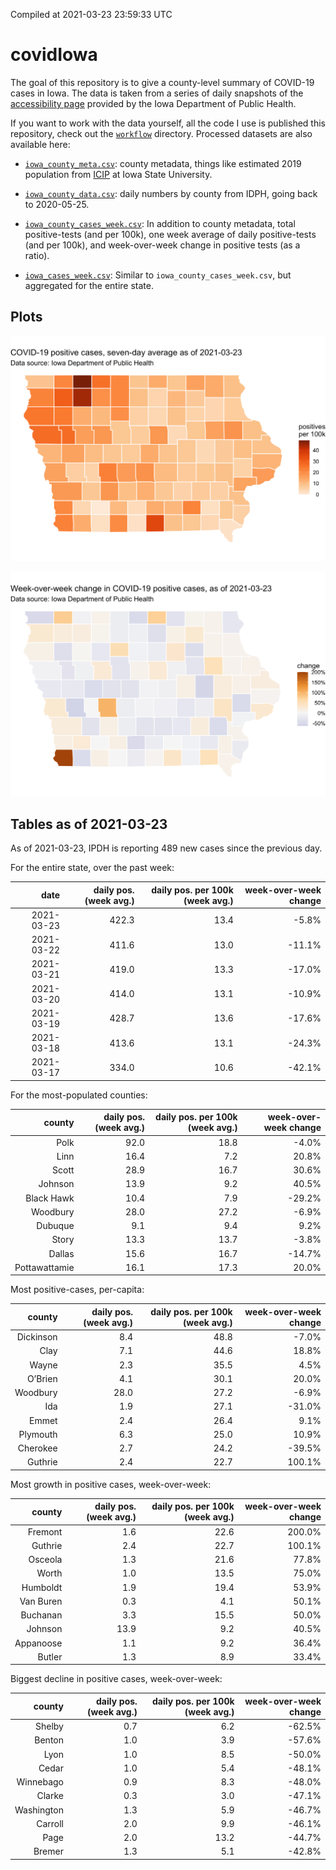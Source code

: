 Compiled at 2021-03-23 23:59:33 UTC

<!-- README.md is generated from README.Rmd. Please edit that file -->

# covidIowa

<!-- badges: start -->

<!-- badges: end -->

The goal of this repository is to give a county-level summary of
COVID-19 cases in Iowa. The data is taken from a series of daily
snapshots of the [accessibility
page](https://coronavirus.iowa.gov/pages/access) provided by the Iowa
Department of Public Health.

If you want to work with the data yourself, all the code I use is
published this repository, check out the [`workflow`](workflow)
directory. Processed datasets are also available here:

  - [`iowa_county_meta.csv`](https://raw.githubusercontent.com/ijlyttle/covidIowa/master/workflow/data/99-publish/iowa_county_meta.csv):
    county metadata, things like estimated 2019 population from
    [ICIP](https://www.icip.iastate.edu/tables/population/counties-estimates)
    at Iowa State University.

  - [`iowa_county_data.csv`](https://raw.githubusercontent.com/ijlyttle/covidIowa/master/workflow/data/99-publish/iowa_county_data.csv):
    daily numbers by county from IDPH, going back to 2020-05-25.

  - [`iowa_county_cases_week.csv`](https://raw.githubusercontent.com/ijlyttle/covidIowa/master/workflow/data/99-publish/iowa_county_data.csv):
    In addition to county metadata, total positive-tests (and per 100k),
    one week average of daily positive-tests (and per 100k), and
    week-over-week change in positive tests (as a ratio).

  - [`iowa_cases_week.csv`](https://raw.githubusercontent.com/ijlyttle/covidIowa/master/workflow/data/99-publish/iowa_cases_week.csv):
    Similar to `iowa_county_cases_week.csv`, but aggregated for the
    entire state.

## Plots

![](workflow/data/99-publish/iowa_cases.png)

![](workflow/data/99-publish/iowa_change.png)

## Tables as of 2021-03-23

As of 2021-03-23, IPDH is reporting 489 new cases since the previous
day.

For the entire state, over the past week:

|       date | daily pos. (week avg.) | daily pos. per 100k (week avg.) | week-over-week change |
| ---------: | ---------------------: | ------------------------------: | --------------------: |
| 2021-03-23 |                  422.3 |                            13.4 |                \-5.8% |
| 2021-03-22 |                  411.6 |                            13.0 |               \-11.1% |
| 2021-03-21 |                  419.0 |                            13.3 |               \-17.0% |
| 2021-03-20 |                  414.0 |                            13.1 |               \-10.9% |
| 2021-03-19 |                  428.7 |                            13.6 |               \-17.6% |
| 2021-03-18 |                  413.6 |                            13.1 |               \-24.3% |
| 2021-03-17 |                  334.0 |                            10.6 |               \-42.1% |

For the most-populated counties:

|        county | daily pos. (week avg.) | daily pos. per 100k (week avg.) | week-over-week change |
| ------------: | ---------------------: | ------------------------------: | --------------------: |
|          Polk |                   92.0 |                            18.8 |                \-4.0% |
|          Linn |                   16.4 |                             7.2 |                 20.8% |
|         Scott |                   28.9 |                            16.7 |                 30.6% |
|       Johnson |                   13.9 |                             9.2 |                 40.5% |
|    Black Hawk |                   10.4 |                             7.9 |               \-29.2% |
|      Woodbury |                   28.0 |                            27.2 |                \-6.9% |
|       Dubuque |                    9.1 |                             9.4 |                  9.2% |
|         Story |                   13.3 |                            13.7 |                \-3.8% |
|        Dallas |                   15.6 |                            16.7 |               \-14.7% |
| Pottawattamie |                   16.1 |                            17.3 |                 20.0% |

Most positive-cases, per-capita:

|    county | daily pos. (week avg.) | daily pos. per 100k (week avg.) | week-over-week change |
| --------: | ---------------------: | ------------------------------: | --------------------: |
| Dickinson |                    8.4 |                            48.8 |                \-7.0% |
|      Clay |                    7.1 |                            44.6 |                 18.8% |
|     Wayne |                    2.3 |                            35.5 |                  4.5% |
|   O’Brien |                    4.1 |                            30.1 |                 20.0% |
|  Woodbury |                   28.0 |                            27.2 |                \-6.9% |
|       Ida |                    1.9 |                            27.1 |               \-31.0% |
|     Emmet |                    2.4 |                            26.4 |                  9.1% |
|  Plymouth |                    6.3 |                            25.0 |                 10.9% |
|  Cherokee |                    2.7 |                            24.2 |               \-39.5% |
|   Guthrie |                    2.4 |                            22.7 |                100.1% |

Most growth in positive cases, week-over-week:

|    county | daily pos. (week avg.) | daily pos. per 100k (week avg.) | week-over-week change |
| --------: | ---------------------: | ------------------------------: | --------------------: |
|   Fremont |                    1.6 |                            22.6 |                200.0% |
|   Guthrie |                    2.4 |                            22.7 |                100.1% |
|   Osceola |                    1.3 |                            21.6 |                 77.8% |
|     Worth |                    1.0 |                            13.5 |                 75.0% |
|  Humboldt |                    1.9 |                            19.4 |                 53.9% |
| Van Buren |                    0.3 |                             4.1 |                 50.1% |
|  Buchanan |                    3.3 |                            15.5 |                 50.0% |
|   Johnson |                   13.9 |                             9.2 |                 40.5% |
| Appanoose |                    1.1 |                             9.2 |                 36.4% |
|    Butler |                    1.3 |                             8.9 |                 33.4% |

Biggest decline in positive cases, week-over-week:

|     county | daily pos. (week avg.) | daily pos. per 100k (week avg.) | week-over-week change |
| ---------: | ---------------------: | ------------------------------: | --------------------: |
|     Shelby |                    0.7 |                             6.2 |               \-62.5% |
|     Benton |                    1.0 |                             3.9 |               \-57.6% |
|       Lyon |                    1.0 |                             8.5 |               \-50.0% |
|      Cedar |                    1.0 |                             5.4 |               \-48.1% |
|  Winnebago |                    0.9 |                             8.3 |               \-48.0% |
|     Clarke |                    0.3 |                             3.0 |               \-47.1% |
| Washington |                    1.3 |                             5.9 |               \-46.7% |
|    Carroll |                    2.0 |                             9.9 |               \-46.1% |
|       Page |                    2.0 |                            13.2 |               \-44.7% |
|     Bremer |                    1.3 |                             5.1 |               \-42.8% |
